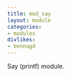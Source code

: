 ```yaml
---
title: mod_say
layout: module
categories:
- modules
divlikes:
- bennugd
---
```


Say (printf) module.
